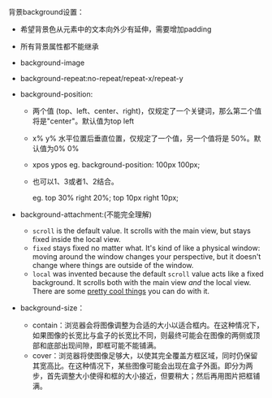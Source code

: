 背景background设置：

- 希望背景色从元素中的文本向外少有延伸，需要增加padding

- 所有背景属性都不能继承

- background-image

- background-repeat:no-repeat/repeat-x/repeat-y

- background-position:

  - 两个值 (top、left、center、right)，仅规定了一个关键词，那么第二个值将是"center"。默认值为top left

  - x% y% 水平位置后垂直位置，仅规定了一个值，另一个值将是 50%。默认值为0% 0%

  - xpos ypos eg. background-position: 100px 100px;

  - 也可以1、3或者1、2结合。

    eg. top 30% right 20%; top 10px right 10px;

- background-attachment:(不能完全理解)

  - `scroll` is the default value. It scrolls with the main view, but stays fixed inside the local view.
  - `fixed` stays fixed no matter what. It's kind of like a physical window: moving around the window changes your perspective, but it doesn't change where things are outside of the window.
  - `local` was invented because the default `scroll` value acts like a fixed background. It scrolls both with the main view *and* the local view. There are some [pretty cool things](http://lea.verou.me/2012/04/background-attachment-local/) you can do with it.

- background-size：

  - contain：浏览器会将图像调整为合适的大小以适合框内。在这种情况下，如果图像的长宽比与盒子的长宽比不同，则最终可能会在图像的两侧或顶部和底部出现间隙，即框可能不能铺满。
  - cover：浏览器将使图像足够大，以使其完全覆盖方框区域，同时仍保留其宽高比。在这种情况下，某些图像可能会出现在盒子外面。即分为两步，首先调整大小使得和框的大小接近，但要稍大；然后再用图片把框铺满。